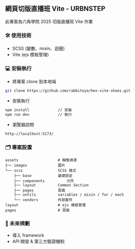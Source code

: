 ## 網頁切版直播班 Vite - URBNSTEP
此專案為六角學院 2025 切版直播班 Vite 作業

### 🛠 使用技術

- SCSS (變數、mixin、迴圈)
- Vite (ejs 模板管理)

### 💻 安裝執行

- 將專案 clone 到本地端

```bash
git clone https://github.com/rabbitoyo/hex-vite-shoes.git
```

- 安裝執行

```bash
npm install				// 安裝
npm run dev				// 執行
```

- 瀏覽器訪問

```bash
http://localhost:5173/
```

### 🗂 專案設置

```
assets					# 靜態資源
├── images				圖片
└── scss				SCSS 樣式
	├── base			基礎設定
	├── components			元件
	├── layout			Common Section
	├── pages			頁面
	├── untils			variables / mixin / for / each
	└── vendors			外部套件
layout					# ejs 模板管理
pages					# 頁面
```

### 🌟 未來規劃

- 導入 framework
- API 開發 & 第三方驗證機制